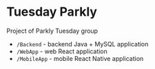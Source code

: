 # Tuesday Parkly
Project of Parkly Tuesday group

* `/Backend` - backend Java + MySQL application
* `/WebApp` - web React application
* `/MobileApp` - mobile React Native application

